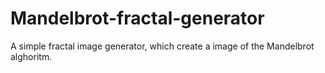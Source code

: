 # Mandelbrot-fractal-generator

A simple fractal image generator, which create a image of the Mandelbrot alghoritm.
 
